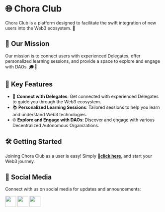 # 🌐 Chora Club

Chora Club is a platform designed to facilitate the swift integration of new users into the Web3 ecosystem. 🚀

## 🤝 Our Mission

Our mission is to connect users with experienced Delegates, offer personalized learning sessions, and provide a space to explore and engage with DAOs. 🎓🔗

## 🌱 Key Features

- 🤝 **Connect with Delegates**: Get connected with experienced Delegates to guide you through the Web3 ecosystem.
- 📚 **Personalized Learning Sessions**: Tailored sessions to help you learn and understand Web3 technologies.
- 🌐 **Explore and Engage with DAOs**: Discover and engage with various Decentralized Autonomous Organizations.

## 🛠 Getting Started

Joining Chora Club as a user is easy! Simply **🔗[click here](https://chora.club)**, and start your Web3 journey.

## 📱 Social Media

Connect with us on social media for updates and announcements:

[<img src="https://github.com/ChoraClub/ChoraClub/blob/main/images/discord.png?raw=true" width="35" height="35" >](https://discord.gg/mFyeq34cGM)
[<img src="https://github.com/ChoraClub/ChoraClub/blob/main/images/x.png?raw=true" width="35" height="35">](https://twitter.com/ChoraClub)
[<img src="https://github.com/ChoraClub/ChoraClub/blob/main/images/telegram.png?raw=true" width="35" height="35">](https://t.me/choraclub)
